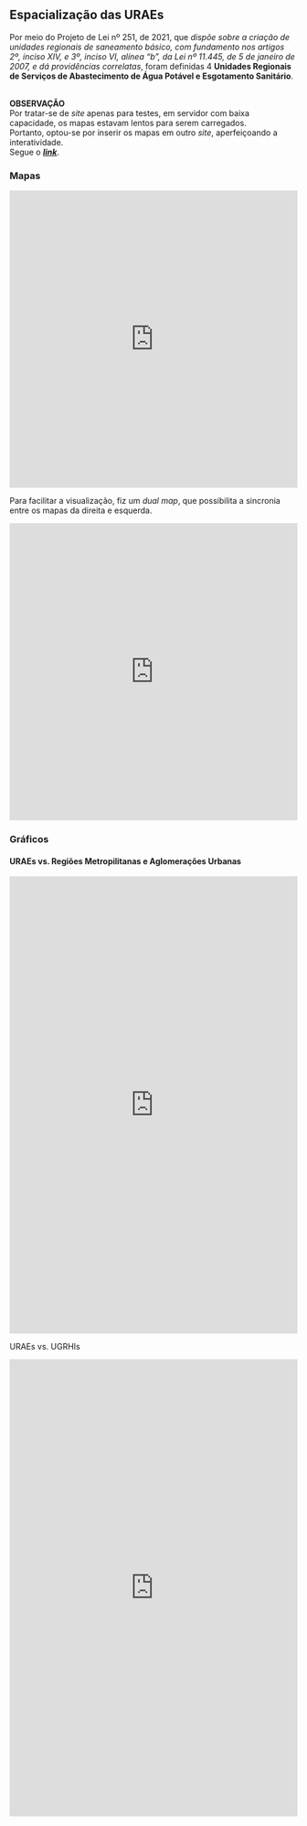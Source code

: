 ## Espacialização das URAEs

Por meio do Projeto de Lei nº 251, de 2021, que *dispõe sobre a criação de unidades regionais de saneamento básico, com fundamento nos artigos 2º, inciso XIV, e 3º, inciso VI, alínea “b”, da Lei nº 11.445, de 5 de janeiro de 2007, e dá providências correlatas*, foram definidas 4 **Unidades Regionais de Serviços de Abastecimento de Água Potável e Esgotamento Sanitário**.

<br>

<div class="alert alert-danger">
<b>OBSERVAÇÃO</b><br/>
    Por tratar-se de <i>site</i> apenas para testes, em servidor com baixa capacidade, os mapas estavam lentos para serem carregados.<br>
    Portanto, optou-se por inserir os mapas em outro <i>site</i>, aperfeiçoando a interatividade.<br/>
    Segue o <a href="http://pl251.michelmetran.com.br/" target="_blank" title="PL251"><i><b>link</b></i></a>.
</div>

### Mapas

<iframe width="100%" height="520" frameborder="0" src="https://rawcdn.githack.com/michelmetran/pl251/b766678ff808cea9f76d1fdbc355eea2ae62f1f6/maps/pl251_map.html" allowfullscreen webkitallowfullscreen mozallowfullscreen oallowfullscreen msallowfullscreen></iframe>

<br>

Para facilitar a visualização, fiz um *dual map*, que possibilita a sincronia entre os mapas da direita e esquerda.

<iframe width="100%" height="520" frameborder="0" src="https://rawcdn.githack.com/michelmetran/pl251/b766678ff808cea9f76d1fdbc355eea2ae62f1f6/maps/pl251_map_dual.html" allowfullscreen webkitallowfullscreen mozallowfullscreen oallowfullscreen msallowfullscreen></iframe>

### Gráficos

#### URAEs vs. Regiões Metropilitanas e Aglomerações Urbanas

<iframe width="100%" height="800" frameborder="0" src="https://rawcdn.githack.com/michelmetran/pl251/29a0db60ff8a4d67a7eb5a0ada6b041f13d4bc0c/imgs/matrix_rms.html" allowfullscreen webkitallowfullscreen mozallowfullscreen oallowfullscreen msallowfullscreen></iframe>

<br>

URAEs vs. UGRHIs

<iframe width="100%" height="800" frameborder="0" src="https://rawcdn.githack.com/michelmetran/pl251/29a0db60ff8a4d67a7eb5a0ada6b041f13d4bc0c/imgs/matrix_ugrhi.html" allowfullscreen webkitallowfullscreen mozallowfullscreen oallowfullscreen msallowfullscreen></iframe>

<!--- 
https://raw.githack.com/
https://raw.githack.com/michelmetran/pl251/main/maps/pl251_map.html
https://raw.githack.com/michelmetran/pl251/main/maps/pl251_map_dual.html
https://raw.githubusercontent.com/michelmetran/pl251/main/maps/pl251_map.html
https://raw.githubusercontent.com/michelmetran/pl251/main/maps/pl251_map_dual.html

-->
